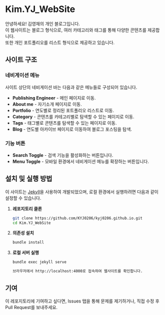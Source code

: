 # Kim.YJ_WebSite

안녕하세요! 김영재의 개인 블로그입니다. <br/>
이 웹사이트는 블로그 형식으로, 여러 카테고리와 태그를 통해 다양한 콘텐츠를 제공합니다. <br/>
또한 개인 포트폴리오를 리스트 형식으로 제공하고 있습니다.

## 사이트 구조

### 네비게이션 메뉴
사이트 상단의 네비게이션 바는 다음과 같은 메뉴들로 구성되어 있습니다.

- **Publishing Engineer** - 메인 페이지로 이동.
- **About me** - 자기소개 페이지로 이동.
- **Portfolio** - 연도별로 정리된 포트폴리오 리스트로 이동.
- **Category** - 콘텐츠를 카테고리별로 탐색할 수 있는 페이지로 이동.
- **Tags** - 태그별로 콘텐츠를 탐색할 수 있는 페이지로 이동.
- **Blog** - 연도별 아카이브 페이지로 이동하여 블로그 포스팅을 탐색.

### 기능 버튼
- **Search Toggle** - 검색 기능을 활성화하는 버튼입니다.
- **Menu Toggle** - 모바일 환경에서 네비게이션 메뉴를 확장하는 버튼입니다.

## 설치 및 실행 방법

이 사이트는 [Jekyll](https://jekyllrb.com/)을 사용하여 개발되었으며, 로컬 환경에서 실행하려면 다음과 같이 설정할 수 있습니다.

1. **레포지토리 클론**
   ```bash
   git clone https://github.com/KYJ0206/kyj0206.github.io.git
   cd Kim.YJ_WebSite

2. **의존성 설치**
   ```bash
   bundle install

3. **로컬 서버 실행**
   ```bash
   bundle exec jekyll serve

   브라우저에서 http://localhost:4000로 접속하여 웹사이트를 확인합니다.


## 기여

이 레포지토리에 기여하고 싶다면, Issues 탭을 통해 문제를 제기하거나, 직접 수정 후 Pull Request를 보내주세요.
